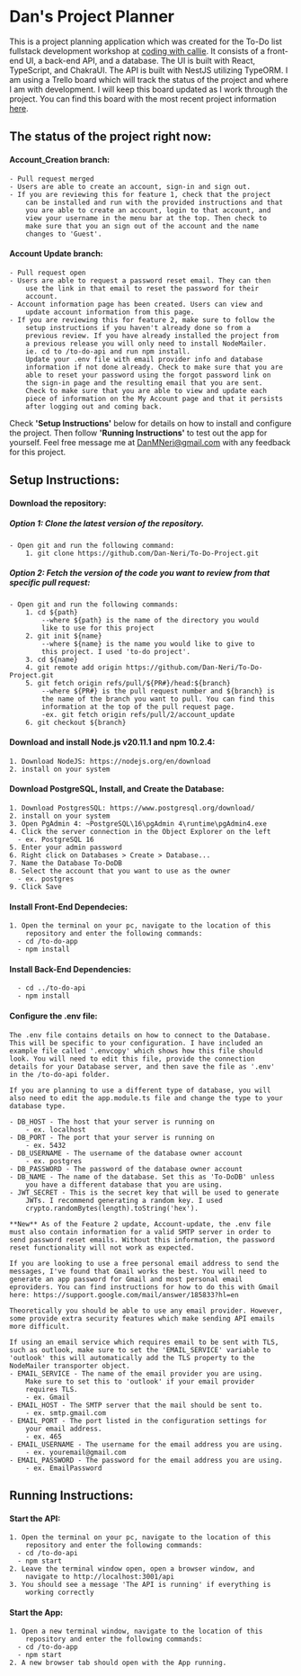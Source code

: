 # Dan's Project Planner
This is a project planning application which was created for the To-Do 
list fullstack development workshop at [coding with callie](http://coding-with-callie.com). 
It consists of a front-end UI, a back-end API, and a database. The UI is
built with React, TypeScript, and ChakraUI. The API is built with NestJS
utilizing TypeORM. I am using a Trello board which will track the status
of the project and where I am with development. I will keep this board
updated as I work through the project. You can find this board with the
most recent project information [here](https://trello.com/b/Yb5IJhSJ/to-do-list).

## The status of the project right now:

#### Account_Creation branch:
    - Pull request merged
    - Users are able to create an account, sign-in and sign out.
    - If you are reviewing this for feature 1, check that the project
        can be installed and run with the provided instructions and that
        you are able to create an account, login to that account, and 
        view your username in the menu bar at the top. Then check to
        make sure that you an sign out of the account and the name
        changes to 'Guest'.

#### Account Update branch:
    - Pull request open
    - Users are able to request a password reset email. They can then
        use the link in that email to reset the password for their 
        account.
    - Account information page has been created. Users can view and
        update account information from this page.
    - If you are reviewing this for feature 2, make sure to follow the
        setup instructions if you haven't already done so from a
        previous review. If you have already installed the project from
        a previous release you will only need to install NodeMailer.
        ie. cd to /to-do-api and run npm install.
        Update your .env file with email provider info and database 
        information if not done already. Check to make sure that you are
        able to reset your password using the forgot password link on 
        the sign-in page and the resulting email that you are sent. 
        Check to make sure that you are able to view and update each 
        piece of information on the My Account page and that it persists
        after logging out and coming back.

Check **'Setup Instructions'** below for details on how to install and 
configure the project. Then follow **'Running Instructions'** to test 
out the app for yourself. Feel free message me at 
[DanMNeri@gmail.com](mailto:DanMNeri@gmail.com) with any feedback for this project. 

## Setup Instructions:

#### Download the repository:
##### **Option 1: Clone the latest version of the repository.**
    - Open git and run the following command:
        1. git clone https://github.com/Dan-Neri/To-Do-Project.git
    
##### **Option 2: Fetch the version of the code you want to review from that specific pull request:**
    - Open git and run the following commands:
        1. cd ${path}
            --where ${path} is the name of the directory you would
            like to use for this project
        2. git init ${name}
            --where ${name} is the name you would like to give to
            this project. I used 'to-do project'.
        3. cd ${name}
        4. git remote add origin https://github.com/Dan-Neri/To-Do-Project.git
        5. git fetch origin refs/pull/${PR#}/head:${branch}
            --where ${PR#} is the pull request number and ${branch} is
            the name of the branch you want to pull. You can find this
            information at the top of the pull request page.
            -ex. git fetch origin refs/pull/2/account_update
        6. git checkout ${branch}

#### Download and install Node.js v20.11.1 and npm 10.2.4:
    1. Download NodeJS: https://nodejs.org/en/download
    2. install on your system
        
#### Download PostgreSQL, Install, and Create the Database:
    1. Download PostgresSQL: https://www.postgresql.org/download/
    2. install on your system
    3. Open PgAdmin 4: ~PostgreSQL\16\pgAdmin 4\runtime\pgAdmin4.exe
    4. Click the server connection in the Object Explorer on the left 
      - ex. PostgreSQL 16
    5. Enter your admin password
    6. Right click on Databases > Create > Database...
    7. Name the Database To-DoDB
    8. Select the account that you want to use as the owner 
      - ex. postgres
    9. Click Save
        
#### Install Front-End Dependecies:
    1. Open the terminal on your pc, navigate to the location of this
        repository and enter the following commands:
      - cd /to-do-app
      - npm install
        
#### Install Back-End Dependencies:
      - cd ../to-do-api
      - npm install
          
#### Configure the .env file:
    The .env file contains details on how to connect to the Database.
    This will be specific to your configuration. I have included an
    example file called '.envcopy' which shows how this file should
    look. You will need to edit this file, provide the connection 
    details for your Database server, and then save the file as '.env'
    in the /to-do-api folder. 
    
    If you are planning to use a different type of database, you will 
    also need to edit the app.module.ts file and change the type to your
    database type.
    
    - DB_HOST - The host that your server is running on
        - ex. localhost
    - DB_PORT - The port that your server is running on
        - ex. 5432
    - DB_USERNAME - The username of the database owner account
        - ex. postgres 
    - DB_PASSWORD - The password of the database owner account
    - DB_NAME - The name of the database. Set this as 'To-DoDB' unless
        you have a different database that you are using.
    - JWT_SECRET - This is the secret key that will be used to generate
        JWTs. I recommend generating a random key. I used
        crypto.randomBytes(length).toString('hex').
            
    **New** As of the Feature 2 update, Account-update, the .env file
    must also contain information for a valid SMTP server in order to
    send password reset emails. Without this information, the password
    reset functionality will not work as expected. 
    
    If you are looking to use a free personal email address to send the
    messages, I've found that Gmail works the best. You will need to
    generate an app password for Gmail and most personal email
    eproviders. You can find instructions for how to do this with Gmail
    here: https://support.google.com/mail/answer/185833?hl=en
    
    Theoretically you should be able to use any email provider. However,
    some provide extra security features which make sending API emails
    more difficult. 
    
    If using an email service which requires email to be sent with TLS,
    such as outlook, make sure to set the 'EMAIL_SERVICE' variable to 
    'outlook' this will automatically add the TLS property to the 
    NodeMailer transporter object.
    - EMAIL_SERVICE - The name of the email provider you are using.
        Make sure to set this to 'outlook' if your email provider 
        requires TLS.
        - ex. Gmail
    - EMAIL_HOST - The SMTP server that the mail should be sent to.
        - ex. smtp.gmail.com
    - EMAIL_PORT - The port listed in the configuration settings for
        your email address.
        - ex. 465
    - EMAIL_USERNAME - The username for the email address you are using.
        - ex. youremail@gmail.com
    - EMAIL_PASSWORD - The password for the email address you are using.
        - ex. EmailPassword
    
## Running Instructions:

#### Start the API:
    1. Open the terminal on your pc, navigate to the location of this
        repository and enter the following commands:
      - cd /to-do-api
      - npm start
    2. Leave the terminal window open, open a browser window, and
        navigate to http://localhost:3001/api
    3. You should see a message 'The API is running' if everything is
        working correctly
            
#### Start the App:
    1. Open a new terminal window, navigate to the location of this
        repository and enter the following commands:
      - cd /to-do-app
      - npm start
    2. A new browser tab should open with the App running.